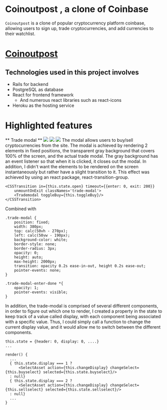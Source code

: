 # Coinoutpost , a clone of Coinbase

`Coinoutpost` is a clone of popular cryptocurrency platform coinbase, allowing users to sign up, trade cryptocurrencies, and add currencies to their watchlist.

# [Coinoutpost](http://coinoutpost.herokuapp.com/) 

## Technologies used in this project involves
- Rails for backend
- PostgreSQL as database
- React for frontend framework
  - And numerous react libraries such as react-icons
- Heroku as the hosting service

# Highlighted features
** Trade modal **
![](https://i.imgur.com/RHV0cse.png)
![](https://i.imgur.com/jqJbsQK.png)
![](https://i.imgur.com/cLv3taQ.png)
The modal allows users to buy/sell cryptocurrencies from the site. The modal is achieved by rendering 2 elements in fixed positions, the transparent gray background that covers 100% of the screen, and the actual trade modal. The gray background has an event listener so that when it is clicked, it closes out the modal. In addition, I didn't want the elements to be rendered on the screen instantaneously but rather have a slight transition to it. This effect was achieved by using an react package, react-transition-group.
```
<CSSTransition in={this.state.open} timeout={{enter: 0, exit: 200}}
    unmountOnExit classNames='trade-modal'>
    <Trademodal toggleBuy={this.toggleBuy}/>
</CSSTransition>
```

Combined with

```
.trade-modal {
    position: fixed;
    width: 380px;
    top: calc(50vh - 270px);
    left: calc(50vw - 190px);
    background-color: white;
    border-style: none;
    border-radius: 3px;
    opacity: 0;
    height: auto;
    max-height: 2000px;
    transition: opacity 0.2s ease-in-out, height 0.2s ease-out;
    pointer-events: none;
}

.trade-modal-enter-done *{
    opacity: 1;
    pointer-events: visible;
}
```
In addition, the trade-modal is comprised of several different components, in order to figure out which one to render, I created a property in the state to keep track of a value called display, with each component being associated with a specific value. Thus, I could simply call a function to change the current display value, and it would allow me to switch between the different components.

```
this.state = {header: 0, display: 0, ....}
...

render() {
  ...
  { this.state.display === 1 ? 
      <SelectAsset action={this.changeDisplay} changeSelect={this.buyselect} selected={this.state.buyselect}/>
  : null}
  { this.state.display === 2 ? 
      <SelectAsset action={this.changeDisplay} changeSelect={this.sellselect} selected={this.state.sellselect}/>
  : null}
  ...
}
```

